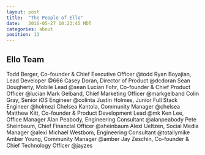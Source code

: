 ```yaml
---
layout: post
title:  "The People of Ello"
date:   2016-05-27 10:23:45 MDT
categories: about
position: 13
---
```


## Ello Team

Todd Berger, Co-founder & Chief Executive Officer @todd
Ryan Boyajian, Lead Developer @666
Casey Doran, Director of Product @dcdoran
Sean Dougherty, Mobile Lead @sean
Lucian Fohr, Co-founder & Chief Product Officer @lucian
Mark Gelband, Chief Marketing Officer @markgelband
Colin Gray, Senior iOS Engineer @colinta
Justin Holmes, Junior Full Stack Engineer @holmezi
Chelsea Kantola, Community Manager @chelsea
Matthew Kitt, Co-founder & Product Development Lead @mk
Ken Lee, Office Manager 
Alan Peabody, Engineering Consultant @alanpeabody
Pete Sheinbaum, Chief Financial Officer @sheinbaum
Alexi Ueltzen, Social Media Manager @alexi
Michael Westbom, Engineering Consultant @totallymike
Amber Young, Community Manager @amber
Jay Zeschin, Co-founder & Chief Technology Officer @jayzes
